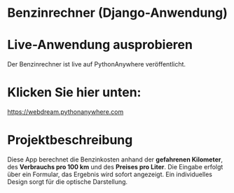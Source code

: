 # Benzinrechner (Django-Anwendung)

# Live-Anwendung ausprobieren

Der Benzinrechner ist live auf PythonAnywhere veröffentlicht. 

# Klicken Sie hier unten:

https://webdream.pythonanywhere.com


# Projektbeschreibung
Diese App berechnet die Benzinkosten anhand der **gefahrenen Kilometer**, des **Verbrauchs pro 100 km** und des **Preises pro Liter**. Die Eingabe erfolgt über ein Formular, das Ergebnis wird sofort angezeigt. Ein individuelles Design sorgt für die optische Darstellung.
